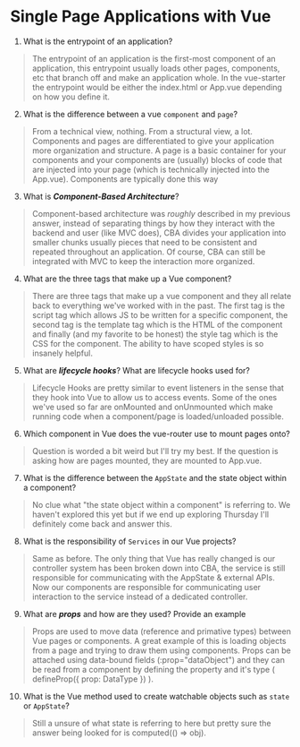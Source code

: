 # Single Page Applications with Vue
01. What is the entrypoint of an application?

  > The entrypoint of an application is the first-most component of an application, this entrypoint usually loads other pages, components, etc that branch off and make an application whole. In the vue-starter the entrypoint would be either the index.html or App.vue depending on how you define it.

02. What is the difference between a vue `component` and `page`?

  > From a technical view, nothing. From a structural view, a lot. Components and pages are differentiated to give your application more organization and structure. A page is a basic container for your components and your components are (usually) blocks of code that are injected into your page (which is technically injected into the App.vue). Components are typically done this way

03. What is ***Component-Based Architecture***?

  > Component-based architecture was *roughly* described in my previous answer, instead of separating things by how they interact with the backend and user (like MVC does), CBA divides your application into smaller chunks usually pieces that need to be consistent and repeated throughout an application. Of course, CBA can still be integrated with MVC to keep the interaction more organized.

04. What are the three tags that make up a Vue component?

  > There are three tags that make up a vue component and they all relate back to everything we've worked with in the past. The first tag is the script tag which allows JS to be written for a specific component, the second tag is the template tag which is the HTML of the component and finally (and my favorite to be honest) the style tag which is the CSS for the component. The ability to have scoped styles is so insanely helpful.

05. What are ***lifecycle hooks***? What are lifecycle hooks used for?

  > Lifecycle Hooks are pretty similar to event listeners in the sense that they hook into Vue to allow us to access events. Some of the ones we've used so far are onMounted and onUnmounted which make running code when a component/page is loaded/unloaded possible.

06. Which component in Vue does the vue-router use to mount pages onto?

  > Question is worded a bit weird but I'll try my best. If the question is asking how are pages mounted, they are mounted to App.vue.

07. What is the difference between the `AppState` and the state object within a component?

  > No clue what "the state object within a component" is referring to. We haven't explored this yet but if we end up exploring Thursday I'll definitely come back and answer this.

08. What is the responsibility of `Services` in our Vue projects?

  > Same as before. The only thing that Vue has really changed is our controller system has been broken down into CBA, the service is still responsible for communicating with the AppState & external APIs. Now our components are responsible for communicating user interaction to the service instead of a dedicated controller.

09. What are ***props*** and how are they used? Provide an example

  > Props are used to move data (reference and primative types) between Vue pages or components. A great example of this is loading objects from a page and trying to draw them using components. Props can be attached using data-bound fields (:prop="dataObject") and they can be read from a component by defining the property and it's type ( defineProp({ prop: DataType }) ).

10. What is the Vue method used to create watchable objects such as `state` or `AppState`?

  > Still a unsure of what state is referring to here but pretty sure the answer being looked for is computed(() => obj).
